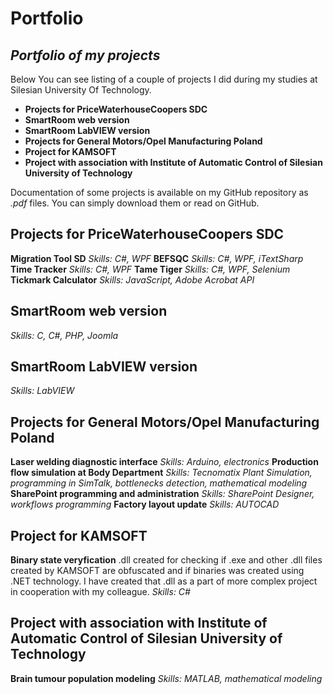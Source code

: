 Portfolio
========
## *Portfolio of my projects*

Below You can see listing of a couple of projects I did during my studies at Silesian University Of Technology.
* **Projects for PriceWaterhouseCoopers SDC**
* **SmartRoom web version**
* **SmartRoom LabVIEW version**
* **Projects for General Motors/Opel Manufacturing Poland**
* **Project for KAMSOFT**
* **Project with association with Institute of Automatic Control of Silesian University of Technology**

Documentation of some projects is available on my GitHub repository as *.pdf* files. You can simply download them or read on GitHub.

## Projects for PriceWaterhouseCoopers SDC
**Migration Tool SD**
*Skills: C#, WPF*
**BEFSQC**
*Skills: C#, WPF, iTextSharp*
**Time Tracker**
*Skills: C#, WPF*
**Tame Tiger**
*Skills: C#, WPF, Selenium*
**Tickmark Calculator**
*Skills: JavaScript, Adobe Acrobat API*

## SmartRoom web version
*Skills: C, C#, PHP, Joomla*
## SmartRoom LabVIEW version
*Skills: LabVIEW*

## Projects for General Motors/Opel Manufacturing Poland
**Laser welding diagnostic interface**
*Skills: Arduino, electronics*
**Production flow simulation at Body Department**
*Skills: Tecnomatix Plant Simulation, programming in SimTalk, bottlenecks detection, mathematical modeling*
**SharePoint programming and administration**
*Skills: SharePoint Designer, workflows programming*
**Factory layout update**
*Skills: AUTOCAD*

## Project for KAMSOFT
**Binary state veryfication**
.dll created for checking if .exe and other .dll files created by KAMSOFT are obfuscated and if binaries was created using .NET technology. I have created that .dll as a part of more complex project in cooperation with my colleague.
*Skills: C#*

## Project with association with Institute of Automatic Control of Silesian University of Technology
**Brain tumour population modeling**
*Skills: MATLAB, mathematical modeling*

